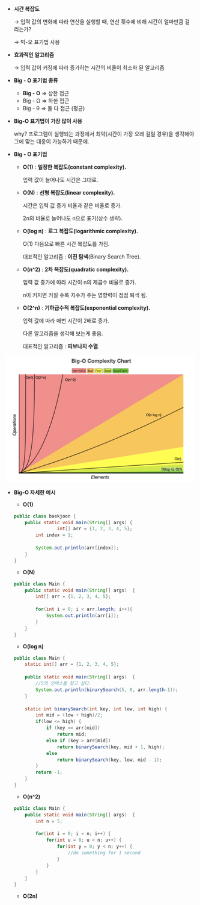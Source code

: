 - **시간 복잡도**

  → 입력 값의 변화에 따라 연산을 실행할 때, 연산 횟수에 비해 시간이 얼마만큼 걸리는가?

  → 빅-오 표기법 사용


- **효과적인 알고리즘**

  → 입력 값이 커짐에 따라 증가하는 시간의 비율이 최소화 된 알고리즘


- **Big - O 표기법 종류**
    - **Big - O** ⇒ 상한 접근
    - Big - Ω ⇒ 하한 접근
    - Big - θ ⇒ 둘 다 접근 (평균)


- **Big-O 표기법이 가장 많이 사용**

  why? 프로그램이 실행되는 과정에서 최악(시간이 가장 오래 걸릴 경우)을 생각해야 그에 맞는 대응이 가능하기 때문에.


- **Big - O 표기법**
    - **O(1)** : **일정한 복잡도(constant complexity).**
    
       입력 값이 늘어나도 시간은 그대로.

    - **O(N)** : **선형 복잡도(linear complexity).**

        시간은 입력 값 증가 비율과 같은 비율로 증가.
  
        2n의 비율로 늘어나도 n으로 표기(상수 생략).

    - **O(log n)** : **로그 복잡도(logarithmic complexity).**

         O(1) 다음으로 빠른 시간 복잡도를 가짐.
  
         대표적인 알고리즘 : **이진 탐색**(Binary Search Tree).

    - **O(n^2)** :  **2차 복잡도(quadratic complexity).**

         입력 값 증가에 따라 시간이 n의 제곱수 비율로 증가.
        
         n이 커지면 커질 수록 지수가 주는 영향력이 점점 퇴색 됨.

    - **O(2^n)** : **기하급수적 복잡도(exponential complexity).**

         입력 값에 따라 매번 시간이 2배로 증가. 

         다른 알고리즘을 생각해 보는게 좋음.

         대표적인 알고리즘 : **피보나치 수열**.


<img src="res/Big-O.png">

- **Big-O 자세한 예시**
    - **O(1)**

    ```java
    public class baekjoon {
        public static void main(String[] args) {
    				int[] arr = {1, 2, 3, 4, 5};
            int index = 1;
            
            System.out.println(arr[index]);
        }
    }
    ```

    - **O(N)**

    ```java
    public class Main {
        public static void main(String[] args)  {
            int[] arr = {1, 2, 3, 4, 5};
    
            for(int i = 0; i < arr.length; i++){
                System.out.println(arr[i]);
            }
        }
    }
    ```

    - **O(log n)**

    ```java
    public class Main {
        static int[] arr = {1, 2, 3, 4, 5};
    
        public static void main(String[] args)  {
            //5의 인덱스를 찾고 싶다.
            System.out.println(binarySearch(5, 0, arr.length-1));
        }
    
        static int binarySearch(int key, int low, int high) {
            int mid = (low + high)/2;
            if(low <= high) {
                if (key == arr[mid])
                    return mid;
                else if (key > arr[mid])
                    return binarySearch(key, mid + 1, high);
                else
                    return binarySearch(key, low, mid - 1);
            }
            return -1;
        }
    }
    ```

    - **O(n^2)**

    ```java
    public class Main {
        public static void main(String[] args)  {
            int n = 5;
    
            for(int i = 0; i < n; i++) {
                for(int u = 0; u < n; u++) {
                    for(int y = 0; y < n; y++) {
                        //do something for 1 second
                    }
                }
            }
        }
    }
    ```

    - **O(2n)**